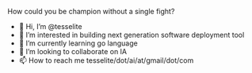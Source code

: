 How could you be champion without a single fight?

- 👋 Hi, I’m @tesselite
- 👀 I’m interested in building next generation software deployment tool
- 🌱 I’m currently learning go language
- 💞️ I’m looking to collaborate on IA
- 📫 How to reach me tesselite/dot/ai/at/gmail/dot/com

<!---
tesselite/tesselite is a ✨ special ✨ repository because its `README.md` (this file) appears on your GitHub profile.
You can click the Preview link to take a look at your changes.
--->
